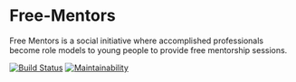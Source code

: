 # Free-Mentors
Free Mentors is a social initiative where accomplished professionals become role models to young people to provide free mentorship sessions. 

[![Build Status](https://travis-ci.org/cynmumbua/Free-Mentors.svg?branch=ft-update-to-mentor-168000713)](https://travis-ci.org/cynmumbua/Free-Mentors)
[![Maintainability](https://api.codeclimate.com/v1/badges/b204eca8eace469092db/maintainability)](https://codeclimate.com/github/cynmumbua/Free-Mentors/maintainability)